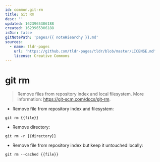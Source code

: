 ```yaml
---
id: common.git-rm
title: Git Rm
desc: ''
updated: 1623965306188
created: 1623965306188
isDir: false
gitNotePath: 'pages/{{ noteHiearchy }}.md'
sources:
  - name: tldr-pages
    url: 'https://github.com/tldr-pages/tldr/blob/master/LICENSE.md'
    license: Creative Commons
---
```

# git rm

> Remove files from repository index and local filesystem.
> More information: <https://git-scm.com/docs/git-rm>.

- Remove file from repository index and filesystem:

`git rm {{file}}`

- Remove directory:

`git rm -r {{directory}}`

- Remove file from repository index but keep it untouched locally:

`git rm --cached {{file}}`


